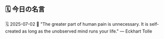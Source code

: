 ## 🗓️ 今日の名言

<!--START_SECTION:quote-->
🗓️ 2025-07-02
💬 "The greater part of human pain is unnecessary. It is self-created as long as the unobserved mind runs your life." — Eckhart Tolle
<!--END_SECTION:quote-->

